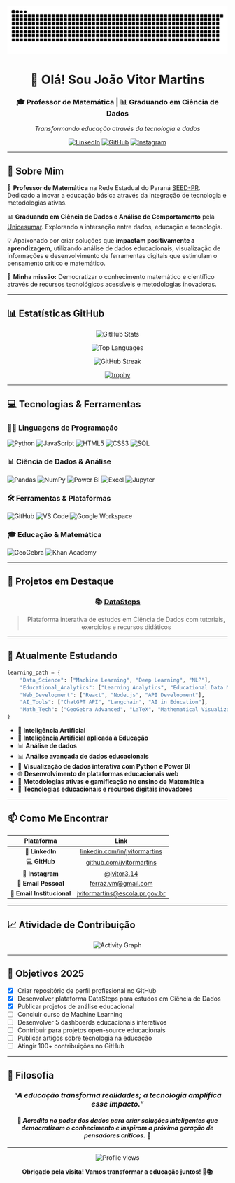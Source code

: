 ![snake gif](https://github.com/jvitormartins/jvitormartins/blob/output/github-contribution-grid-snake.svg)

<div align="center">

# 👋 Olá! Sou João Vitor Martins

### 🎓 Professor de Matemática | 📊 Graduando em Ciência de Dados

*Transformando educação através da tecnologia e dados*

[![LinkedIn](https://img.shields.io/badge/-LinkedIn-0077B5?style=for-the-badge&logo=linkedin&logoColor=white)](https://www.linkedin.com/in/jvitormartins/)
[![GitHub](https://img.shields.io/badge/-GitHub-181717?style=for-the-badge&logo=github&logoColor=white)](https://github.com/jvitormartins)
[![Instagram](https://img.shields.io/badge/-Instagram-E4405F?style=for-the-badge&logo=instagram&logoColor=white)](https://www.instagram.com/jvitor3.14/)

</div>

---

## 🚀 Sobre Mim

🔢 **Professor de Matemática** na Rede Estadual do Paraná [SEED-PR](https://www.educacao.pr.gov.br/?utm_source=educacao&utm_medium=pagina_desvio&utm_campaign=desvio-seed&utm_id=desvio). Dedicado a inovar a educação básica através da integração de tecnologia e metodologias ativas.

📊 **Graduando em Ciência de Dados e Análise de Comportamento** pela [Unicesumar](https://www.unicesumar.edu.br/). Explorando a interseção entre dados, educação e tecnologia.

💡 Apaixonado por criar soluções que **impactam positivamente a aprendizagem**, utilizando análise de dados educacionais, visualização de informações e desenvolvimento de ferramentas digitais que estimulam o pensamento crítico e matemático.

🎯 **Minha missão:** Democratizar o conhecimento matemático e científico através de recursos tecnológicos acessíveis e metodologias inovadoras.

---

## 📊 Estatísticas GitHub

<div align="center">

![GitHub Stats](https://github-readme-stats.vercel.app/api?username=jvitormartins&show_icons=true&theme=tokyonight&hide_border=true&count_private=true&include_all_commits=true)

![Top Languages](https://github-readme-stats.vercel.app/api/top-langs/?username=jvitormartins&layout=compact&theme=tokyonight&hide_border=true&langs_count=8)

![GitHub Streak](https://github-readme-streak-stats.herokuapp.com/?user=jvitormartins&theme=tokyonight&hide_border=true)

[![trophy](https://github-profile-trophy.vercel.app/?username=jvitormartins&theme=tokyonight&no-frame=true&row=1&column=7)](https://github.com/ryo-ma/github-profile-trophy)

</div>

---

## 💻 Tecnologias & Ferramentas

### 👨‍💻 Linguagens de Programação

![Python](https://img.shields.io/badge/-Python-3776AB?style=flat-square&logo=python&logoColor=white)
![JavaScript](https://img.shields.io/badge/-JavaScript-F7DF1E?style=flat-square&logo=javascript&logoColor=black)
![HTML5](https://img.shields.io/badge/-HTML5-E34F26?style=flat-square&logo=html5&logoColor=white)
![CSS3](https://img.shields.io/badge/-CSS3-1572B6?style=flat-square&logo=css3&logoColor=white)
![SQL](https://img.shields.io/badge/-SQL-4479A1?style=flat-square&logo=mysql&logoColor=white)

### 📊 Ciência de Dados & Análise

![Pandas](https://img.shields.io/badge/-Pandas-150458?style=flat-square&logo=pandas&logoColor=white)
![NumPy](https://img.shields.io/badge/-NumPy-013243?style=flat-square&logo=numpy&logoColor=white)
![Power BI](https://img.shields.io/badge/-Power_BI-F2C811?style=flat-square&logo=powerbi&logoColor=black)
![Excel](https://img.shields.io/badge/-Excel-217346?style=flat-square&logo=microsoftexcel&logoColor=white)
![Jupyter](https://img.shields.io/badge/-Jupyter-F37626?style=flat-square&logo=jupyter&logoColor=white)

### 🛠️ Ferramentas & Plataformas

![GitHub](https://img.shields.io/badge/-GitHub-181717?style=flat-square&logo=github&logoColor=white)
![VS Code](https://img.shields.io/badge/-VS_Code-007ACC?style=flat-square&logo=visualstudiocode&logoColor=white)
![Google Workspace](https://img.shields.io/badge/-Google_Workspace-4285F4?style=flat-square&logo=google&logoColor=white)

### 🎓 Educação & Matemática

![GeoGebra](https://img.shields.io/badge/-GeoGebra-6C3483?style=flat-square&logo=geogebra&logoColor=white)
![Khan Academy](https://img.shields.io/badge/-Khan_Academy-14BF96?style=flat-square&logo=khanacademy&logoColor=white)

---

## 🔭 Projetos em Destaque

<div align="center">

### 📚 [DataSteps](https://github.com/jvitormartins/DataSteps)
> Plataforma interativa de estudos em Ciência de Dados com tutoriais, exercícios e recursos didáticos


</div>

---

## 🧠 Atualmente Estudando

```python
learning_path = {
    "Data_Science": ["Machine Learning", "Deep Learning", "NLP"],
    "Educational_Analytics": ["Learning Analytics", "Educational Data Mining"],
    "Web_Development": ["React", "Node.js", "API Development"],
    "AI_Tools": ["ChatGPT API", "Langchain", "AI in Education"],
    "Math_Tech": ["GeoGebra Advanced", "LaTeX", "Mathematical Visualization"]
}
```

- 🤖 **Inteligência Artificial**
- 🤖 **Inteligência Artificial aplicada à Educação**
- 📊 **Análise de dados**
- 📊 **Análise avançada de dados educacionais**
- 🎨 **Visualização de dados interativa com Python e Power BI**
- 🌐 **Desenvolvimento de plataformas educacionais web**
- 🔬 **Metodologias ativas e gamificação no ensino de Matemática**
- 📱 **Tecnologias educacionais e recursos digitais inovadores**

---

## 📫 Como Me Encontrar

<div align="center">

| Plataforma | Link |
|:---:|:---:|
| 💼 **LinkedIn** | [linkedin.com/in/jvitormartins](https://www.linkedin.com/in/jvitormartins/) |
| 💻 **GitHub** | [github.com/jvitormartins](https://github.com/jvitormartins) |
| 📸 **Instagram** | [@jvitor3.14](https://www.instagram.com/jvitor3.14/) |
| 📧 **Email Pessoal** | ferraz.vm@gmail.com |
| 🏫 **Email Institucional** | jvitormartins@escola.pr.gov.br |

</div>

---

## 📈 Atividade de Contribuição

<div align="center">

![Activity Graph](https://github-readme-activity-graph.vercel.app/graph?username=jvitormartins&theme=tokyo-night&hide_border=true&area=true)

</div>

---

## 🎯 Objetivos 2025

- [x] Criar repositório de perfil profissional no GitHub
- [x] Desenvolver plataforma DataSteps para estudos em Ciência de Dados
- [x] Publicar projetos de análise educacional
- [ ] Concluir curso de Machine Learning
- [ ] Desenvolver 5 dashboards educacionais interativos
- [ ] Contribuir para projetos open-source educacionais
- [ ] Publicar artigos sobre tecnologia na educação
- [ ] Atingir 100+ contribuições no GitHub

---

## 💭 Filosofia

<div align="center">

### *"A educação transforma realidades; a tecnologia amplifica esse impacto."*

#### 🌟 *Acredito no poder dos dados para criar soluções inteligentes que democratizam o conhecimento e inspiram a próxima geração de pensadores críticos.* 🌟

---

<img src="https://komarev.com/ghpvc/?username=jvitormartins&color=blueviolet&style=flat-square&label=Visualizações+do+Perfil" alt="Profile views" />

**Obrigado pela visita! Vamos transformar a educação juntos! 🚀📚**

</div>
